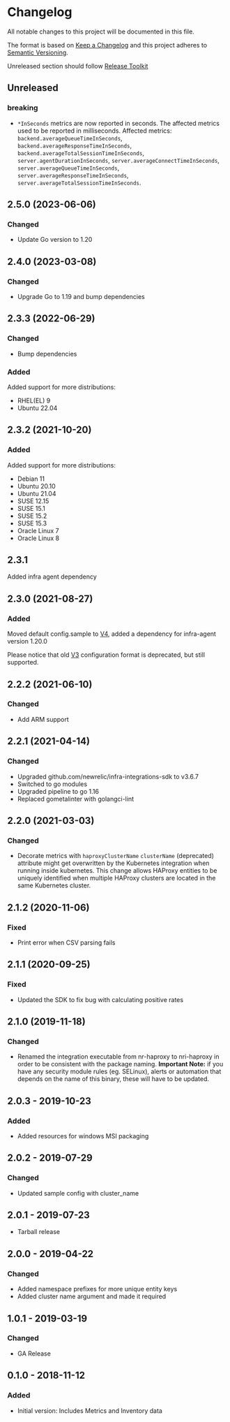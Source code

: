 # Changelog

All notable changes to this project will be documented in this file.

The format is based on [Keep a Changelog](http://keepachangelog.com/)
and this project adheres to [Semantic Versioning](http://semver.org/).

Unreleased section should follow [Release Toolkit](https://github.com/newrelic/release-toolkit#render-markdown-and-update-markdown)
## Unreleased
### breaking
- `*InSeconds` metrics are now reported in seconds. The affected metrics used to be reported in milliseconds.
  Affected metrics: `backend.averageQueueTimeInSeconds`, `backend.averageResponseTimeInSeconds`,
  `backend.averageTotalSessionTimeInSeconds`, `server.agentDurationInSeconds`, `server.averageConnectTimeInSeconds`,
  `server.averageQueueTimeInSeconds`, `server.averageResponseTimeInSeconds`, `server.averageTotalSessionTimeInSeconds`.


## 2.5.0 (2023-06-06)
### Changed
- Update Go version to 1.20

## 2.4.0  (2023-03-08)
### Changed
- Upgrade Go to 1.19 and bump dependencies

## 2.3.3  (2022-06-29)
### Changed
- Bump dependencies
### Added
Added support for more distributions:
- RHEL(EL) 9
- Ubuntu 22.04

## 2.3.2 (2021-10-20)
### Added
Added support for more distributions:
- Debian 11
- Ubuntu 20.10
- Ubuntu 21.04
- SUSE 12.15
- SUSE 15.1
- SUSE 15.2
- SUSE 15.3
- Oracle Linux 7
- Oracle Linux 8

## 2.3.1
Added infra agent dependency

## 2.3.0 (2021-08-27)
### Added

Moved default config.sample to [V4](https://docs.newrelic.com/docs/create-integrations/infrastructure-integrations-sdk/specifications/host-integrations-newer-configuration-format/), added a dependency for infra-agent version 1.20.0

Please notice that old [V3](https://docs.newrelic.com/docs/create-integrations/infrastructure-integrations-sdk/specifications/host-integrations-standard-configuration-format/) configuration format is deprecated, but still supported.

## 2.2.2 (2021-06-10)
### Changed
- Add ARM support

## 2.2.1 (2021-04-14)
### Changed
- Upgraded github.com/newrelic/infra-integrations-sdk to v3.6.7
- Switched to go modules
- Upgraded pipeline to go 1.16
- Replaced gometalinter with golangci-lint

## 2.2.0 (2021-03-03)
### Changed
- Decorate metrics with `haproxyClusterName`
  `clusterName` (deprecated) attribute might get overwritten by the Kubernetes integration when running inside kubernetes.
  This change allows HAProxy entities to be uniquely identified when multiple HAProxy clusters are located in the same Kubernetes cluster.

## 2.1.2 (2020-11-06)
### Fixed
- Print error when CSV parsing fails

## 2.1.1 (2020-09-25)
### Fixed
- Updated the SDK to fix bug with calculating positive rates

## 2.1.0 (2019-11-18)
### Changed
- Renamed the integration executable from nr-haproxy to nri-haproxy in order to be consistent with the package naming. **Important Note:** if you have any security module rules (eg. SELinux), alerts or automation that depends on the name of this binary, these will have to be updated.

## 2.0.3 - 2019-10-23
### Added
- Added resources for windows MSI packaging

## 2.0.2 - 2019-07-29
### Changed
- Updated sample config with cluster_name

## 2.0.1 - 2019-07-23
- Tarball release

## 2.0.0 - 2019-04-22
### Changed
- Added namespace prefixes for more unique entity keys
- Added cluster name argument and made it required

## 1.0.1 - 2019-03-19
### Changed
- GA Release

## 0.1.0 - 2018-11-12
### Added
- Initial version: Includes Metrics and Inventory data

